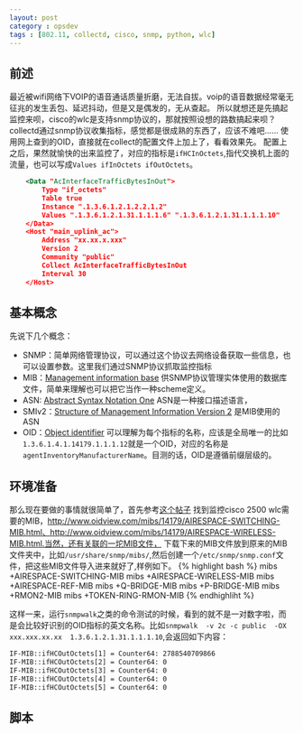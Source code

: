 ```yaml
---
layout: post
category : opsdev
tags : [802.11, collectd, cisco, snmp, python, wlc]
---
```

## 前述
最近被wifi网络下VOIP的语音通话质量折磨，无法自拔。voip的语音数据经常毫无征兆的发生丢包、延迟抖动，但是又是偶发的，无从查起。
所以就想还是先搞起监控来呗，cisco的wlc是支持snmp协议的，那就按照设想的路数搞起来呗？
collectd通过snmp协议收集指标，感觉都是很成熟的东西了，应该不难吧……
使用网上查到的OID，直接就在collect的配置文件上加上了，看看效果先。
配置上之后，果然就愉快的出来监控了，对应的指标是`ifHCInOctets`,指代交换机上面的流量，也可以写成`Values ifInOctets ifOutOctets`。

```xml
    <Data "AcInterfaceTrafficBytesInOut">
        Type "if_octets"
        Table true
        Instance ".1.3.6.1.2.1.2.2.1.2"
        Values ".1.3.6.1.2.1.31.1.1.1.6" ".1.3.6.1.2.1.31.1.1.1.10"
    </Data>
    <Host "main_uplink_ac">
        Address "xx.xx.x.xxx"
        Version 2
        Community "public"
        Collect AcInterfaceTrafficBytesInOut
        Interval 30
    </Host>
```

## 基本概念
先说下几个概念：

+ SNMP：简单网络管理协议，可以通过这个协议去网络设备获取一些信息，也可以设置参数。这里我们通过SNMP协议抓取监控指标
+ MIB：[Management information base](https://en.wikipedia.org/wiki/Management_information_base) 供SNMP协议管理实体使用的数据库文件，简单来理解也可以把它当作一种scheme定义。
+ ASN: [Abstract Syntax Notation One](https://en.wikipedia.org/wiki/Abstract_Syntax_Notation_One) ASN是一种接口描述语言，
+ SMIv2：[Structure of Management Information Version 2](https://tools.ietf.org/html/rfc1155) 是MIB使用的ASN
+ OID：[Object identifier](https://en.wikipedia.org/wiki/Object_identifier) 可以理解为每个指标的名称，应该是全局唯一的比如`1.3.6.1.4.1.14179.1.1.1.12`就是一个OID，对应的名称是`agentInventoryManufacturerName`。目测的话，OID是遵循前缀层级的。


## 环境准备
那么现在要做的事情就很简单了，首先参考[这个帖子](http://awesomeadmin.blogspot.jp/2009/11/monitoring-cisco-wireless-controller.html) 找到监控cisco 2500 wlc需要的MIB，http://www.oidview.com/mibs/14179/AIRESPACE-SWITCHING-MIB.html、http://www.oidview.com/mibs/14179/AIRESPACE-WIRELESS-MIB.html.当然，还有关联的一坨MIB文件，
下载下来的MIB文件放到原来的MIB文件夹中，比如`/usr/share/snmp/mibs/`,然后创建一个`/etc/snmp/snmp.conf`文件，把这些MIB文件导入进来就好了,样例如下。
{% highlight bash %}
mibs +AIRESPACE-SWITCHING-MIB
mibs +AIRESPACE-WIRELESS-MIB
mibs +AIRESPACE-REF-MIB
mibs +Q-BRIDGE-MIB
mibs +P-BRIDGE-MIB
mibs +RMON2-MIB
mibs +TOKEN-RING-RMON-MIB
{% endhighliht %}

这样一来，运行`snmpwalk`之类的命令测试的时候，看到的就不是一对数字啦，而是会比较好识别的OID指标的英文名称。比如`snmpwalk  -v 2c -c public  -OX  xxx.xxx.xx.xx  1.3.6.1.2.1.31.1.1.1.10`,会返回如下内容：
```bash
IF-MIB::ifHCOutOctets[1] = Counter64: 2788540709866
IF-MIB::ifHCOutOctets[2] = Counter64: 0
IF-MIB::ifHCOutOctets[3] = Counter64: 0
IF-MIB::ifHCOutOctets[4] = Counter64: 0
IF-MIB::ifHCOutOctets[5] = Counter64: 0
```

## 脚本
